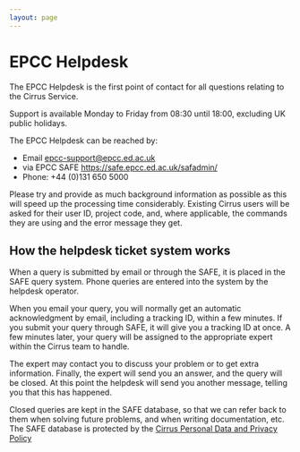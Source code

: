 ```yaml
---
layout: page
---
```


# EPCC Helpdesk

The EPCC Helpdesk is the first point of contact for all questions relating
to the Cirrus Service.

Support is available Monday to Friday from
08:30 until 18:00, excluding UK public holidays.

The EPCC Helpdesk can be reached by:

* Email epcc-support@epcc.ed.ac.uk
* via EPCC SAFE https://safe.epcc.ed.ac.uk/safadmin/
* Phone: +44 (0)131 650 5000

Please try and provide as much background information as possible as this will
speed up the processing time considerably. Existing Cirrus users will be asked
for their user ID, project code, and, where applicable, the commands they are
using and the error message they get.

## How the helpdesk ticket system works

When a query is submitted by email or through the SAFE, it is placed in the SAFE
query system. Phone queries are entered into the system by the helpdesk operator.

When you email your query, you will normally get an automatic acknowledgment by
email, including a tracking ID, within a few minutes. If you submit your query
through SAFE, it will give you a tracking ID at once. A few minutes later,
your query will be assigned to the appropriate expert within the Cirrus team
to handle.

The expert may contact you to discuss your problem or to get extra information.
Finally, the expert will send you an answer, and the query will be closed. At
this point the helpdesk will send you another message, telling you that this has
happened.

Closed queries are kept in the SAFE database, so that we can refer back to them
when solving future problems, and when writing documentation, etc. The SAFE
database is protected by the
[Cirrus Personal Data and Privacy Policy](/about/policies/privacy.html)

